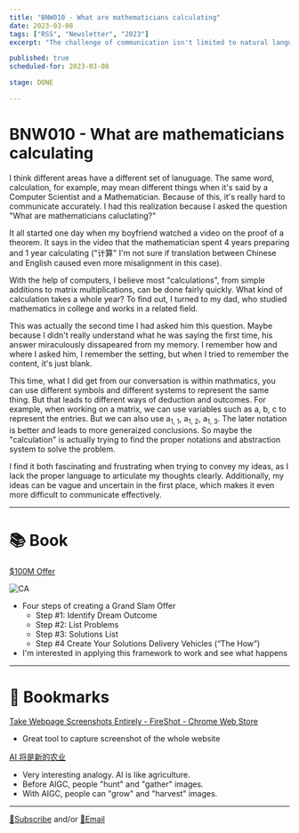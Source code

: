 ```yaml
---
title: "BNW010 - What are mathematicians calculating"
date: 2023-03-08
tags: ["RSS", "Newsletter", "2023"]
excerpt: "The challenge of communication isn't limited to natural languages - it also exists between different fields, where specialized vocabularies and unique systems of notation can create confusion and misinterpretation."

published: true
scheduled-for: 2023-03-08

stage: DONE

---
```


# BNW010 - What are mathematicians calculating


I think different areas have a different set of lanuguage. The same word, calculation, for example, may mean different things when it's said by a Computer Scientist and a Mathematician. Because of this, it's really hard to communicate accurately. I had this realization because I asked the question "What are mathematicians caluclating?"

It all started one day when my boyfriend watched a video on the proof of a theorem. It says in the video that the mathematician spent 4 years preparing and 1 year calculating ("计算" I'm not sure if translation between Chinese and English caused even more misalignment in this case).  

With the help of computers, I believe most "calculations", from simple additions to matrix multiplications, can be done fairly quickly. What kind of calculation takes a whole year? To find out, I turned to my dad, who studied mathematics in college and works in a related field.

This was actually the second time I had asked him this question. Maybe because I didn't really understand what he was saying the first time, his answer miraculously dissapeared from my memory. I remember how and where I asked him, I remember the setting, but when I tried to remember the content, it's just blank.

This time, what I did get from our conversation is within mathmatics, you can use different symbols and different systems to represent the same thing. But that leads to different ways of deduction and outcomes. For example, when working on a matrix, we can use variables such as a, b, c to represent the entries. But we can also use a<sub>1, 1</sub>, a<sub>1, 2</sub>, a<sub>1, 3</sub>. The later notation is better and leads to more generaized conclusions. So maybe the "calculation" is actually trying to find the proper notations and abstraction system to solve the problem.

I find it both fascinating and frustrating when trying to convey my ideas, as I lack the proper language to articulate my thoughts clearly. Additionally, my ideas can be vague and uncertain in the first place, which makes it even more difficult to communicate effectively.

---
# 📚 Book

[$100M Offer](https://amzn.to/3JmlRi3)

![CA](https://m.media-amazon.com/images/I/41j0bWsmRxL.jpg)

- Four steps of creating a Grand Slam Offer
	- Step #1: Identify Dream Outcome
	- Step #2: List Problems
	- Step #3: Solutions List
	- Step #4 Create Your Solutions Delivery Vehicles (“The How”)
- I'm interested in applying this framework to work and see what happens



---
# 🔖 Bookmarks

[Take Webpage Screenshots Entirely - FireShot - Chrome Web Store](https://chrome.google.com/webstore/detail/take-webpage-screenshots/mcbpblocgmgfnpjjppndjkmgjaogfceg/related?source=oliwang_betternextweek)
- Great tool to capture screenshot of the whole website

[AI 将是新的农业](https://oldj.net/article/2023/02/27/ai-will-be-the-new-agriculture/?source=oliwang_betternextweek)
- Very interesting analogy. AI is like agriculture.
- Before AIGC, people "hunt" and "gather" images.
- With AIGC, people can "grow" and "harvest" images.

---

[💌Subscribe](https://tinyletter.com/oliwang) and/or [📧Email](mailto:betternextweek.bnw@gmail.com)


